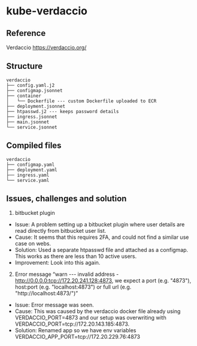 # kube-verdaccio

## Reference

Verdaccio
https://verdaccio.org/

## Structure

```
verdaccio
├── config.yaml.j2
├── configmap.jsonnet
├── container
│   └── Dockerfile --- custom Dockerfile uploaded to ECR
├── deployment.jsonnet
├── htpasswd.j2 --- keeps password details
├── ingress.jsonnet
├── main.jsonnet
└── service.jsonnet
```

## Compiled files

```
verdaccio
├── configmap.yaml
├── deployment.yaml
├── ingress.yaml
└── service.yaml
```

## Issues, challenges and solution

1. bitbucket plugin
- Issue: A problem setting up a bitbucket plugin where user details are read directly from bitbucket user list. 
- Cause: It seems that this requires 2FA, and could not find a similar use case on webs.
- Solution: Used a separate htpasswd file and attached as a configmap. This works as there are less than 10 active users.
- Improvement: Look into this again.

2. Error message “warn --- invalid address - http://0.0.0.0:tcp://172.20.241.128:4873, we expect a port (e.g. "4873"), host:port (e.g. "localhost:4873") or full url (e.g. "http://localhost:4873/")” 
- Issue: Error message was seen.
- Cause: This was caused by the verdaccio docker file already using VERDACCIO_PORT=4873  and our setup was overwriting with VERDACCIO_PORT=tcp://172.20.143.185:4873.
- Solution: Renamed app so we have env variables VERDACCIO_APP_PORT=tcp://172.20.229.76:4873
